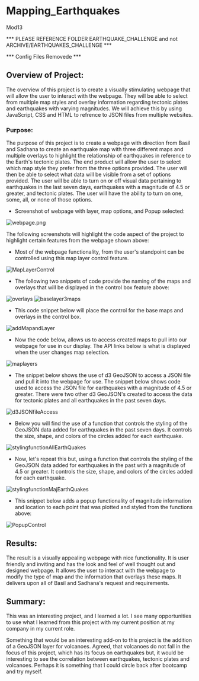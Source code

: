 # Mapping_Earthquakes
Mod13

*** PLEASE REFERENCE FOLDER EARTHQUAKE_CHALLENGE and not ARCHIVE/EARTHQUAKES_CHALLENGE ***

*** Config Files Removede ***

## Overview of Project:

The overview of this project is to create a visually stimulating webpage that will allow the user to interact with the webpage.  They will be able to select from multiple map styles and overlay information regarding tectonic plates and earthquakes with varying magnitudes. We will achieve this by using JavaScript, CSS and HTML to refrence to JSON files from multiple websites.

### Purpose:
The purpose of this project is to create a webpage with direction from Basil and Sadhana to create an earthquake map with three different maps and multiple overlays to highlight the relationship of earthquakes in reference to the Earth's tectonic plates.  The end product will allow the user to select which map style they prefer from the three options provided. The user will then be able to select what data will be visible from a set of options provided.  The user will be able to turn on or off visual data pertaining to earthquakes in the last seven days, earthquakes with a magnitude of 4.5 or greater, and tectonic plates.  The user will have the ability to turn on one, some, all, or none of those options.

* Screenshot of webpage with layer, map options, and Popup selected:

![webpage.png](Earthquake_Challenge/resources/webpage.png)

The following screenshots will highlight the code aspect of the project to highlight certain features from the webpage shown above:

* Most of the webpage functionality, from the user's standpoint can be controlled using this map layer control feature.

![MapLayerControl](Earthquake_Challenge/resources/MapLayerControl.png)

* The following two snippets of code provide the naming of the maps and overlays that will be displayed in the control box feature above:

![overlays](Earthquake_Challenge/resources/overlays.png)
![baselayer3maps](Earthquake_Challenge/resources/baselayer3maps.png)

* This code snippet below will place the control for the base maps and overlays in the control box.

![addMapandLayer](Earthquake_Challenge/resources/addMapandLayer.png)

* Now the code below, allows us to access created maps to pull into our webpage for use in our display.  The API links below is what is displayed when the user changes map selection.

![maplayers](Earthquake_Challenge/resources/maplayers.png)

* The snippet below shows the use of d3 GeoJSON to access a JSON file and pull it into the webpage for use.  The snippet below shows code used to access the JSON file for earthquakes with a magnitude of 4.5 or greater.  There were two other d3 GeoJSON's created to access the data for tectonic plates and all earthquakes in the past seven days.

![d3JSONfileAccess](Earthquake_Challenge/resources/d3JSONfileAccess.png)

* Below you will find the use of a function that controls the styling of the GeoJSON data added for earthquakes in the past seven days. It controls the size, shape, and colors of the circles added for each earthquake.

![stylingfunctionAllEarthQuakes](Earthquake_Challenge/resources/stylingfunctionAllEarthQuakes.png)

* Now, let's repeat this but, using a function that controls the styling of the GeoJSON data added for earthquakes in the past with a magnitude of 4.5 or greater. It controls the size, shape, and colors of the circles added for each earthquake.

![stylingfunctionMajEarthQuakes](Earthquake_Challenge/resources/stylingfunctionMajEarthQuakes.png)

* This snippet below adds a popup functionality of magnitude information and location to each point that was plotted and styled from the functions above:

![PopupControl](Earthquake_Challenge/resources/PopupControl.png)

## Results:

The result is a visually appealing webpage with nice functionality.  It is user friendly and inviting and has the look and feel of well thought out and designed webpage.  It allows the user to interact with the webpage to modify the type of map and the information that overlays these maps.  It delivers upon all of Basil and Sadhana's request and requirements.

## Summary:
This was an interesting project, and I learned a lot.  I see many opportunities to use what I learned from this project with my current position at my company in my current role.

Something that would be an interesting add-on to this project is the addition of a GeoJSON layer for volcanoes.  Agreed, that volcanoes do not fall in the focus of this project, which has its focus on earthquakes but, it would be interesting to see the correlation between earthquakes, tectonic plates and volcanoes.  Perhaps it is something that I could circle back after bootcamp and try myself.
